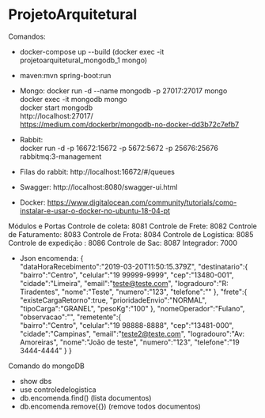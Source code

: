 # ProjetoArquitetural
Comandos:
 - docker-compose up --build  (docker exec -it projetoarquitetural_mongodb_1 mongo)    
 - maven:mvn spring-boot:run                        
 - Mongo: docker run -d --name mongodb -p 27017:27017 mongo       
 docker exec -it mongodb mongo                                  
 docker start mongodb                               
 http://localhost:27017/                         
 https://medium.com/dockerbr/mongodb-no-docker-dd3b72c7efb7
 
- Rabbit:                                    
docker run -d -p 16672:15672 -p 5672:5672 -p 25676:25676 rabbitmq:3-management

 - Filas do rabbit: http://localhost:16672/#/queues
 - Swagger: http://localhost:8080/swagger-ui.html
 - Docker: https://www.digitalocean.com/community/tutorials/como-instalar-e-usar-o-docker-no-ubuntu-18-04-pt
 
 Módulos e Portas
 Controle de coleta: 8081
 Controle de Frete: 8082
 Controle de Faturamento: 8083
 Controle de Frota: 8084
 Controle de Logística: 8085
 Controle de expedição : 8086
 Controle de Sac: 8087
 Integrador: 7000
 
 - Json encomenda:
{  
   "dataHoraRecebimento":"2019-03-20T11:50:15.379Z",
   "destinatario":{  
      "bairro":"Centro",
      "celular":"19 99999-9999",
      "cep":"13480-001",
      "cidade":"Limeira",
      "email":"teste@teste.com",
      "logradouro":"R: Tiradentes",
      "nome":"Teste",
      "numero":"123",
      "telefone":""
   },
   "frete":{  
      "existeCargaRetorno":true,
      "prioridadeEnvio":"NORMAL",
      "tipoCarga":"GRANEL",
      "pesoKg":"100"
   },
   "nomeOperador":"Fulano",
   "observacao":"",
   "remetente":{  
      "bairro":"Centro",
      "celular":"19 98888-8888",
      "cep":"13481-000",
      "cidade":"Campinas",
      "email":"teste2@teste.com",
      "logradouro":"Av: Amoreiras",
      "nome":"João de teste",
      "numero":"123",
      "telefone":"19 3444-4444"
   }
}


Comando do mongoDB
 - show dbs
 - use controledelogistica
 - db.encomenda.find() (lista documentos)
 - db.encomenda.remove({}) (remove todos documentos)

